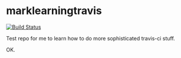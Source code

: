 marklearningtravis
==================

[![Build Status](https://travis-ci.org/mjordan/marklearningtravis.png?branch=master)](https://travis-ci.org/mjordan/marklearningtravis)

Test repo for me to learn how to do more sophisticated travis-ci stuff.

OK.
